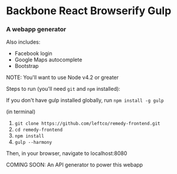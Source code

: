 # Backbone React Browserify Gulp

### A webapp generator

Also includes:
- Facebook login
- Google Maps autocomplete
- Bootstrap

NOTE: You'll want to use Node v4.2 or greater

Steps to run (you'll need `git` and `npm` installed):

If you don't have gulp installed globally, run `npm install -g gulp`


(in terminal)
  1. `git clone https://github.com/leftco/remedy-frontend.git`
  2. `cd remedy-frontend`
  3. `npm install`
  4. `gulp --harmony`

Then, in your browser, navigate to localhost:8080

COMING SOON: An API generator to power this webapp